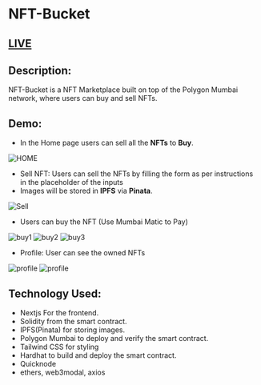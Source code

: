 # NFT-Bucket

## [LIVE](https://nft-marketplace-sandyabhi.vercel.app/)

## Description:
NFT-Bucket is a NFT Marketplace built on top of the Polygon Mumbai network, where users can buy and sell NFTs.

## Demo:
* In the Home page users can sell all the **NFTs** to **Buy**.

![HOME](https://imgur.com/fY4CagY.jpg)

* Sell NFT: Users can sell the NFTs by filling the form as per instructions in the placeholder of the inputs
* Images will be stored in **IPFS** via **Pinata**.

![Sell](https://imgur.com/sfeOSDf.jpg)

* Users can buy the NFT (Use Mumbai Matic to Pay)

![buy1](https://imgur.com/lTxcWer.jpg)
![buy2](https://imgur.com/6o3jUz8.jpg)
![buy3](https://imgur.com/sj3TPFJ.jpg)

* Profile: User can see the owned NFTs

![profile](https://imgur.com/rhBHkaJ.jpg)
![profile](https://imgur.com/CPOC3B8.jpg)


## Technology Used:
* Nextjs For the frontend.
* Solidity from the smart contract.
* IPFS(Pinata) for storing images.
* Polygon Mumbai to deploy and verify the smart contract.
* Tailwind CSS for styling
* Hardhat to build and deploy the smart contract.
* Quicknode
* ethers, web3modal, axios
